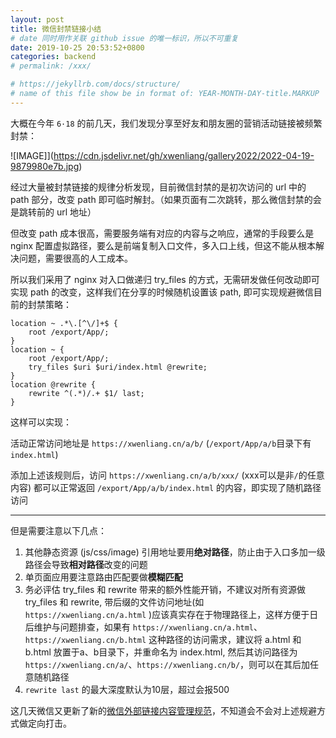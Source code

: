 ```yaml
---
layout: post
title: 微信封禁链接小结
# date 同时用作关联 github issue 的唯一标识，所以不可重复
date: 2019-10-25 20:53:52+0800
categories: backend
# permalink: /xxx/

# https://jekyllrb.com/docs/structure/
# name of this file show be in format of: YEAR-MONTH-DAY-title.MARKUP
---
```



大概在今年 `6·18` 的前几天，我们发现分享至好友和朋友圈的营销活动链接被频繁封禁：  

![IMAGE]](https://cdn.jsdelivr.net/gh/xwenliang/gallery2022/2022-04-19-9879980e7b.jpg)  

经过大量被封禁链接的规律分析发现，目前微信封禁的是初次访问的 url 中的 path 部分，改变 path 即可临时解封。（如果页面有二次跳转，那么微信封禁的会是跳转前的 url 地址）  

但改变 path 成本很高，需要服务端有对应的内容与之响应，通常的手段要么是 nginx 配置虚拟路径，要么是前端复制入口文件，多入口上线，但这不能从根本解决问题，需要很高的人工成本。

所以我们采用了 nginx 对入口做递归 try_files 的方式，无需研发做任何改动即可实现 path 的改变，这样我们在分享的时候随机设置该 path, 即可实现规避微信目前的封禁策略：  

```nginx
location ~ .*\.[^\/]+$ {
    root /export/App/;
}
location ~ {
    root /export/App/;
    try_files $uri $uri/index.html @rewrite;
}
location @rewrite {
    rewrite ^(.*)/.+ $1/ last;
}
```

这样可以实现：  

活动正常访问地址是 `https://xwenliang.cn/a/b/` (`/export/App/a/b`目录下有`index.html`)  

添加上述该规则后，访问 `https://xwenliang.cn/a/b/xxx/` (xxx可以是非`/`的任意内容) 都可以正常返回 `/export/App/a/b/index.html` 的内容，即实现了随机路径访问  

---

但是需要注意以下几点：  
1. 其他静态资源 (js/css/image) 引用地址要用**绝对路径**，防止由于入口多加一级路径会导致**相对路径**改变的问题  
2. 单页面应用要注意路由匹配要做**模糊匹配**  
3. 务必评估 try_files 和 rewrite 带来的额外性能开销，不建议对所有资源做 try_files 和 rewrite, 带后缀的文件访问地址(如 `https://xwenliang.cn/a.html` )应该真实存在于物理路径上，这样方便于日后维护与问题排查，如果有 `https://xwenliang.cn/a.html`、`https://xwenliang.cn/b.html` 这种路径的访问需求，建议将 a.html 和 b.html 放置于a、b目录下，并重命名为 index.html, 然后其访问路径为 `https://xwenliang.cn/a/`、`https://xwenliang.cn/b/`，则可以在其后加任意随机路径  
4. `rewrite last` 的最大深度默认为10层，超过会报500  

这几天微信又更新了新的[微信外部链接内容管理规范](https://weixin.qq.com/cgi-bin/readtemplate?t=weixin_external_links_content_management_specification)，不知道会不会对上述规避方式做定向打击。  

